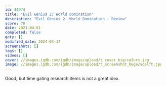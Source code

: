 ```yaml
---
id: 44074
title: "Evil Genius 2: World Domination"
description: "Evil Genius 2: World Domination - Review"
score: 70
date: 2021-04-01
completed: false
goty: []
modified_date: 2024-04-17
screenshots: []
tags: []
videos: []
cover: //images.igdb.com/igdb/image/upload/t_cover_big/co2urs.jpg
image: //images.igdb.com/igdb/image/upload/t_screenshot_huge/sc6lfh.jpg
---
```

Good, but time gating research items is not a great idea.